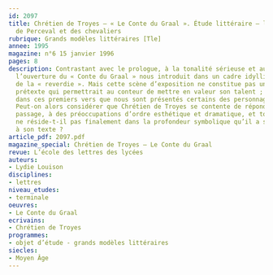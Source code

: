 ```yaml
---
id: 2097
title: Chrétien de Troyes – « Le Conte du Graal ». Étude littéraire – la rencontre
  de Perceval et des chevaliers 
rubrique: Grands modèles littéraires [Tle]
annee: 1995
magazine: n°6 15 janvier 1996
pages: 8
description: Contrastant avec le prologue, à la tonalité sérieuse et aux enjeux didactiques,
  l’ouverture du « Conte du Graal » nous introduit dans un cadre idyllique, celui
  de la « reverdie ». Mais cette scène d’exposition ne constitue pas uniquement un
  prétexte qui permettrait au conteur de mettre en valeur son talent ; c’est aussi
  dans ces premiers vers que nous sont présentés certains des personnages de l’œuvre.
  Peut-on alors considérer que Chrétien de Troyes se contente de répondre, dans ce
  passage, à des préoccupations d’ordre esthétique et dramatique, et tout son art
  ne réside-t-il pas finalement dans la profondeur symbolique qu’il a su conférer
  à son texte ?
article_pdf: 2097.pdf
magazine_special: Chrétien de Troyes – Le Conte du Graal
revue: L’école des lettres des lycées
auteurs:
- Lydie Louison
disciplines:
- lettres
niveau_etudes:
- terminale
oeuvres:
- Le Conte du Graal
ecrivains:
- Chrétien de Troyes
programmes:
- objet d’étude - grands modèles littéraires
siecles:
- Moyen Âge
---
```

